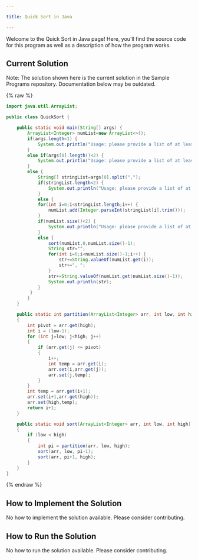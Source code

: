 ```yaml
---

title: Quick Sort in Java

---
```


Welcome to the Quick Sort in Java page! Here, you'll find the source code for this program as well as a description of how the program works.

## Current Solution

Note: The solution shown here is the current solution in the Sample Programs repository. Documentation below may be outdated.

{% raw %}

```Java
import java.util.ArrayList;

public class QuickSort {

    public static void main(String[] args) {
        ArrayList<Integer> numList=new ArrayList<>();
        if(args.length<1) {
            System.out.println("Usage: please provide a list of at least two integers to sort in the format \"1, 2, 3, 4, 5\"");
        }
        else if(args[0].length()<2) {
            System.out.println("Usage: please provide a list of at least two integers to sort in the format \"1, 2, 3, 4, 5\"");
        }
        else {
            String[] stringList=args[0].split(",");
            if(stringList.length<2) {
                System.out.println("Usage: please provide a list of at least two integers to sort in the format \"1, 2, 3, 4, 5\"");
            }
            else {
            for(int i=0;i<stringList.length;i++) {
                numList.add(Integer.parseInt(stringList[i].trim()));
            }
            if(numList.size()<2) {
                System.out.println("Usage: please provide a list of at least two integers to sort in the format \"1, 2, 3, 4, 5\"");
            }
            else {
                sort(numList,0,numList.size()-1);
                String str="";
                for(int i=0;i<numList.size()-1;i++) {
                    str+=String.valueOf(numList.get(i));
                    str+=", ";
                }
                str+=String.valueOf(numList.get(numList.size()-1));
                System.out.println(str);
            }
         }
        }
    }

    public static int partition(ArrayList<Integer> arr, int low, int high) 
    { 
        int pivot = arr.get(high);  
        int i = (low-1); 
        for (int j=low; j<high; j++) 
        {
            if (arr.get(j) <= pivot) 
            { 
                i++;  
                int temp = arr.get(i); 
                arr.set(i,arr.get(j)); 
                arr.set(j,temp); 
            } 
        } 
        int temp = arr.get(i+1); 
        arr.set(i+1,arr.get(high)); 
        arr.set(high,temp); 
        return i+1; 
    } 

    public static void sort(ArrayList<Integer> arr, int low, int high) 
    { 
        if (low < high) 
        { 
            int pi = partition(arr, low, high); 
            sort(arr, low, pi-1); 
            sort(arr, pi+1, high); 
        } 
    } 
}
```

{% endraw %}

## How to Implement the Solution

No how to implement the solution available. Please consider contributing.

## How to Run the Solution

No how to run the solution available. Please consider contributing.